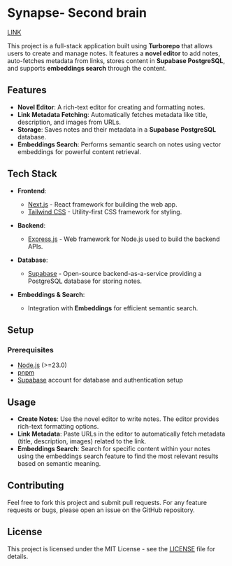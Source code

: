 # Synapse- Second brain 
[LINK](https://synapse.ashishtiwari.net/)

This project is a full-stack application built using **Turborepo** that allows users to create and manage notes. It features a **novel editor** to add notes, auto-fetches metadata from links, stores content in **Supabase PostgreSQL**, and supports **embeddings search** through the content.

## Features

- **Novel Editor**: A rich-text editor for creating and formatting notes.
- **Link Metadata Fetching**: Automatically fetches metadata like title, description, and images from URLs.
- **Storage**: Saves notes and their metadata in a **Supabase PostgreSQL** database.
- **Embeddings Search**: Performs semantic search on notes using vector embeddings for powerful content retrieval.

## Tech Stack

- **Frontend**:
  - [Next.js](https://nextjs.org/) - React framework for building the web app.
  - [Tailwind CSS](https://tailwindcss.com/) - Utility-first CSS framework for styling.
- **Backend**:
  - [Express.js](https://expressjs.com/) - Web framework for Node.js used to build the backend APIs.
- **Database**:

  - [Supabase](https://supabase.io/) - Open-source backend-as-a-service providing a PostgreSQL database for storing notes.

- **Embeddings & Search**:
  - Integration with **Embeddings** for efficient semantic search.

## Setup

### Prerequisites

- [Node.js](https://nodejs.org/) (>=23.0)
- [pnpm](https://www.pnpm.io/)
- [Supabase](https://supabase.io/) account for database and authentication setup

## Usage

- **Create Notes**: Use the novel editor to write notes. The editor provides rich-text formatting options.
- **Link Metadata**: Paste URLs in the editor to automatically fetch metadata (title, description, images) related to the link.
- **Embeddings Search**: Search for specific content within your notes using the embeddings search feature to find the most relevant results based on semantic meaning.

## Contributing

Feel free to fork this project and submit pull requests. For any feature requests or bugs, please open an issue on the GitHub repository.

## License

This project is licensed under the MIT License - see the [LICENSE](LICENSE) file for details.
